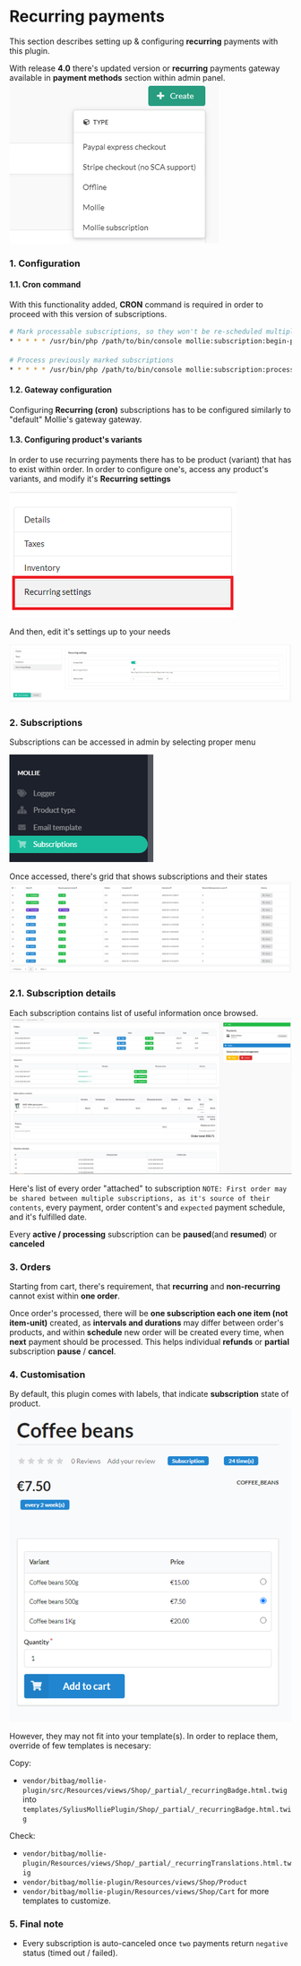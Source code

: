 # Recurring payments

This section describes setting up & configuring **recurring** payments with this plugin.

With release **4.0** there's updated version or **recurring** payments gateway available in **payment methods** section within admin panel.
![subscription.png](subscription.png)

### 1. Configuration
#### 1.1. Cron command
With this functionality added, **CRON** command is required in order to proceed with this version of subscriptions.
```bash
# Mark processable subscriptions, so they won't be re-scheduled multiple times
* * * * * /usr/bin/php /path/to/bin/console mollie:subscription:begin-processing

# Process previously marked subscriptions
* * * * * /usr/bin/php /path/to/bin/console mollie:subscription:processing
```

#### 1.2. Gateway configuration
Configuring **Recurring (cron)** subscriptions has to be configured similarly to "default" Mollie's gateway gateway. 

#### 1.3. Configuring product's variants
In order to use recurring payments there has to be product (variant) that has to exist within order.
In order to configure one's, access any product's variants, and modify it's **Recurring settings**

![subscription_admin_variant.png](subscription_admin_variant.png)


And then, edit it's settings up to your needs

![subscription_admin_variant_settings.png](subscription_admin_variant_settings.png)

### 2. Subscriptions
Subscriptions can be accessed in admin by selecting proper menu

![subscription_admin_menu.png](subscription_admin_menu.png)


Once accessed, there's grid that shows subscriptions and their states
![subscription_admin_grid.png](subscription_admin_grid.png)


### 2.1. Subscription details
Each subscription contains list of useful information once browsed.
![subscription_admin_details.png](subscription_admin_details.png)


Here's list of every order "attached" to subscription `NOTE: First order may be shared between multiple subscriptions, as it's source of their contents`, every payment, order content's and `expected` payment schedule, and it's fulfilled date.

Every **active / processing** subscription can be **paused**(and **resumed**) or **canceled**

### 3. Orders
Starting from cart, there's requirement, that **recurring** and **non-recurring** cannot exist within **one order**.

Once order's processed, there will be **one subscription each one item (not item-unit)** created, as **intervals and durations** may differ between order's products, and within **schedule** new order will be created every time, when **next** payment should be processed.
This helps individual **refunds** or **partial** subscription **pause** / **cancel**.


### 4. Customisation
By default, this plugin comes with labels, that indicate **subscription** state of product.
![subscription_product_variants.png](subscription_product_variants.png)

However, they may not fit into your template(s). In order to replace them, override of few templates is necesary:

Copy:
* `vendor/bitbag/mollie-plugin/src/Resources/views/Shop/_partial/_recurringBadge.html.twig` into `templates/SyliusMolliePlugin/Shop/_partial/_recurringBadge.html.twig`

Check:
* `vendor/bitbag/mollie-plugin/Resources/views/Shop/_partial/_recurringTranslations.html.twig`
* `vendor/bitbag/mollie-plugin/Resources/views/Shop/Product`
* `vendor/bitbag/mollie-plugin/Resources/views/Shop/Cart`
for more templates to customize.


### 5. Final note
* Every subscription is auto-canceled once `two` payments return `negative` status (timed out / failed).
